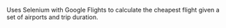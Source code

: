Uses Selenium with Google Flights to calculate the cheapest flight given a set of airports and trip duration.
